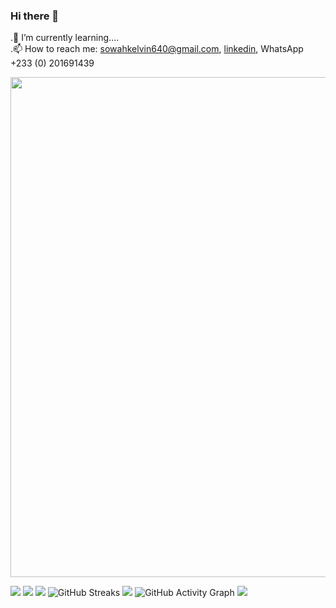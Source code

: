 ### Hi there 👋
 .🌱 I’m currently learning....<br />
 .📫 How to reach me: sowahkelvin640@gmail.com, [linkedin](https://www.linkedin.com/in/kelvin-sowah-174356211/), WhatsApp +233 (0) 201691439

<!--
**ksowah/ksowah** is a ✨ _special_ ✨ repository because its `README.md` (this file) appears on your GitHub profile.

Here are some ideas to get you started:

- 🔭 I’m currently working on ...

- 👯 I’m looking to collaborate on ...
- 🤔 I’m looking for help with ...
- 💬 Ask me about ...
-
- 😄 Pronouns: ...
- ⚡ Fun fact: ...
-
-->

<img width=800 src="https://github-profile-trophy.vercel.app/?username=ksowah&column=8&theme=gruvbox&no-frame=true"/>



![](https://github-profile-summary-cards.vercel.app/api/cards/profile-details?username=ksowah&theme=github_dark)
![](https://github-profile-summary-cards.vercel.app/api/cards/repos-per-language?username=ksowah&theme=github_dark)
![](https://github-profile-summary-cards.vercel.app/api/cards/most-commit-language?username=ksowah&theme=github_dark)
![GitHub Streaks](http://github-readme-streak-stats.herokuapp.com?user=ksowah&theme=dracula&hide_border=true)
![](https://github-profile-summary-cards.vercel.app/api/cards/stats?username=ksowah&theme=github_dark)
![GitHub Activity Graph](https://activity-graph.herokuapp.com/graph?username=ksowah&theme=dracula) 
![](https://github-profile-summary-cards.vercel.app/api/cards/productive-time?username=ksowah&theme=github_dark)
